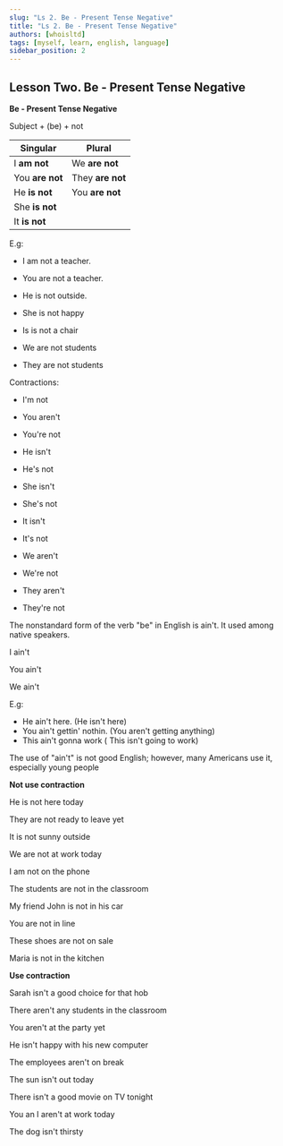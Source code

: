 ```yaml
---
slug: "Ls 2. Be - Present Tense Negative"
title: "Ls 2. Be - Present Tense Negative"
authors: [whoisltd]
tags: [myself, learn, english, language]
sidebar_position: 2
---
```


## Lesson Two. Be - Present Tense Negative

**Be - Present Tense Negative**

Subject + (be) + not

| **Singular**    | Plural           |
| --------------- | ---------------- |
| I **am not**    | We **are not**   |
| You **are not** | They **are not** |
| He **is not**   | You **are not**  |
| She **is not**  |                  |
| It **is not**   |                  |

E.g:

- I am not a teacher.

- You are not a teacher.
- He is not outside.
- She is not happy
- Is is not a chair
- We are not  students
- They are not students

Contractions:

- I'm not

- You aren't

- You're not

- He isn't

- He's not

- She isn't

- She's not

- It isn't

- It's not

- We aren't

- We're not
- They aren't
- They're not

The nonstandard form of the verb "be" in English is ain't. It used among native speakers.

I ain't

You ain't

We ain't

E.g:

- He ain't here. (He isn't here)
- You ain't gettin' nothin. (You aren't getting anything)
- This ain't gonna work ( This isn't going to work)

The use of "ain't" is not  good English; however, many Americans use it, especially young people

**Not use contraction**

He is not here today

They are not ready to leave yet

It is not sunny outside

We are not at work today

I am not on the phone

The students are not in the classroom

My friend John is not in his car

You are not in line 

These shoes are not on sale

Maria is not in the kitchen

**Use contraction**

Sarah isn't a good choice for that hob

There aren't any students in the classroom

You aren't at the party yet

He isn't happy with his new computer

The employees aren't on break

The sun isn't out today

There isn't a good movie on TV tonight

You an I aren't at work today

The dog isn't thirsty
